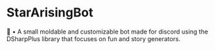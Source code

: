 # StarArisingBot
📗 • A small moldable and customizable bot made for discord using the DSharpPlus library that focuses on fun and story generators.